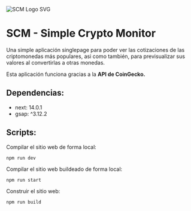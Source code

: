 ![SCM Logo SVG](https://i.imgur.com/YdxvMP4.png)

# SCM - Simple Crypto Monitor

Una simple aplicación singlepage para poder ver las cotizaciones de las criptomonedas más populares, asi como también, para previsualizar sus valores al convertirlas a otras monedas.

Esta aplicación funciona gracias a la **API de CoinGecko.**

## Dependencias:

- next: 14.0.1
- gsap: ^3.12.2

## Scripts:

Compilar el sitio web de forma local:

```
npm run dev
```

Compilar el sitio web buildeado de forma local:

```
npm run start
```

Construir el sitio web:

```
npm run build
```
